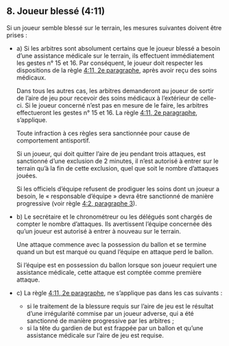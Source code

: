 ## 8. Joueur blessé (4:11)

Si un joueur semble blessé sur le terrain, les mesures suivantes doivent être prises :

- a) Si les arbitres sont absolument certains que le joueur blessé a besoin d’une assistance médicale sur le terrain,
  ils effectuent immédiatement les gestes n° 15 et 16. Par conséquent, le joueur doit respecter les dispositions de la
  règle [4:11, 2e paragraphe](#4:11), après avoir reçu des soins médicaux.

  Dans tous les autres cas, les arbitres demanderont au joueur de sortir de l’aire de jeu pour recevoir des soins
  médicaux à l’extérieur de celle-ci. Si le joueur concerné n’est pas en mesure de le faire, les arbitres effectueront
  les gestes n° 15 et 16. La règle [4:11, 2e paragraphe](#4:11), s’applique.

  Toute infraction à ces règles sera sanctionnée pour cause de comportement antisportif.

  Si un joueur, qui doit quitter l’aire de jeu pendant trois attaques, est sanctionné d’une exclusion de 2 minutes, il
  n’est autorisé à entrer sur le terrain qu’à la fin de cette exclusion, quel que soit le nombre d’attaques jouées.

  Si les officiels d’équipe refusent de prodiguer les soins dont un joueur a besoin, le « responsable d’équipe » devra
  être sanctionné de manière progressive (voir règle [4:2, paragraphe 3](#4:2)).

- b) Le secrétaire et le chronométreur ou les délégués sont chargés de compter le nombre d’attaques. Ils avertissent
  l’équipe concernée dès qu’un joueur est autorisé à entrer à nouveau sur le terrain.

  Une attaque commence avec la possession du ballon et se termine quand un but est marqué ou quand l’équipe en attaque
  perd le ballon.

  Si l’équipe est en possession du ballon lorsque son joueur requiert une assistance médicale, cette attaque est comptée
  comme première attaque.

- c) La règle [4:11, 2e paragraphe](#4:11), ne s’applique pas dans les cas suivants :

  - si le traitement de la blessure requis sur l’aire de jeu est le résultat d’une irrégularité commise par un joueur
    adverse, qui a été sanctionné de manière progressive par les arbitres ;
  - si la tête du gardien de but est frappée par un ballon et qu’une assistance médicale sur l’aire de jeu est requise.
